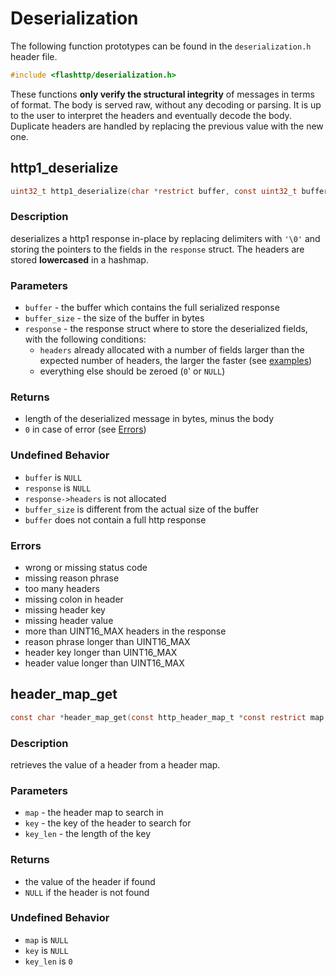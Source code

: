 # Deserialization

The following function prototypes can be found in the `deserialization.h` header file.

```c
#include <flashttp/deserialization.h>
```

These functions **only verify the structural integrity** of messages in terms of format. The body is served raw, without any decoding or parsing. It is up to the user to interpret the headers and eventually decode the body. Duplicate headers are handled by replacing the previous value with the new one.

## http1_deserialize

```c
uint32_t http1_deserialize(char *restrict buffer, const uint32_t buffer_size, http_response_t *const restrict response);
```

### Description
deserializes a http1 response in-place by replacing delimiters with `'\0'` and storing the pointers to the fields in the `response` struct.
The headers are stored **lowercased** in a hashmap.

### Parameters
  - `buffer` - the buffer which contains the full serialized response
  - `buffer_size` - the size of the buffer in bytes
  - `response` - the response struct where to store the deserialized fields, with the following conditions:
    - `headers` already allocated with a number of fields larger than the expected number of headers, the larger the faster (see [examples](/examples.md))
    - everything else should be zeroed (`0`' or `NULL`)

### Returns
  - length of the deserialized message in bytes, minus the body
  - `0` in case of error (see [Errors](#errors))

### Undefined Behavior
  - `buffer` is `NULL`
  - `response` is `NULL`
  - `response->headers` is not allocated
  - `buffer_size` is different from the actual size of the buffer
  - `buffer` does not contain a full http response

### Errors
  - wrong or missing status code
  - missing reason phrase
  - too many headers
  - missing colon in header
  - missing header key
  - missing header value
  - more than UINT16_MAX headers in the response
  - reason phrase longer than UINT16_MAX
  - header key longer than UINT16_MAX
  - header value longer than UINT16_MAX


## header_map_get

```c
const char *header_map_get(const http_header_map_t *const restrict map, const char *const key, const uint16_t key_len);
```

### Description
retrieves the value of a header from a header map.

### Parameters
  - `map` - the header map to search in
  - `key` - the key of the header to search for
  - `key_len` - the length of the key

### Returns
  - the value of the header if found
  - `NULL` if the header is not found

### Undefined Behavior
  - `map` is `NULL`
  - `key` is `NULL`
  - `key_len` is `0`